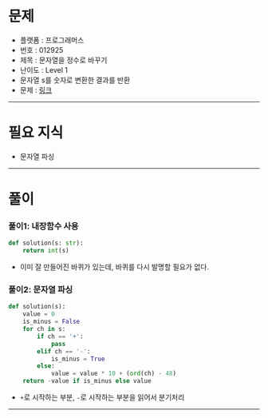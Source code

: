 # 문제
- 플랫폼 : 프로그래머스
- 번호 : 012925
- 제목 : 문자열을 정수로 바꾸기
- 난이도 : Level 1
- 문자열 s를 숫자로 변환한 결과를 반환
- 문제 : <a href="https://school.programmers.co.kr/learn/courses/30/lessons/12925" target="_blank">링크</a>

---

# 필요 지식
- 문자열 파싱

---

# 풀이
### 풀이1: 내장함수 사용
```python
def solution(s: str):
    return int(s)
```
- 이미 잘 만들어진 바퀴가 있는데, 바퀴를 다시 발명할 필요가 없다.

### 풀이2: 문자열 파싱
```python
def solution(s):
    value = 0
    is_minus = False
    for ch in s:
        if ch == '+':
            pass
        elif ch == '-':
            is_minus = True
        else:
            value = value * 10 + (ord(ch) - 48)
    return -value if is_minus else value
```
- `+`로 시작하는 부분, `-`로 시작하는 부분을 읽어서 분기처리


---
